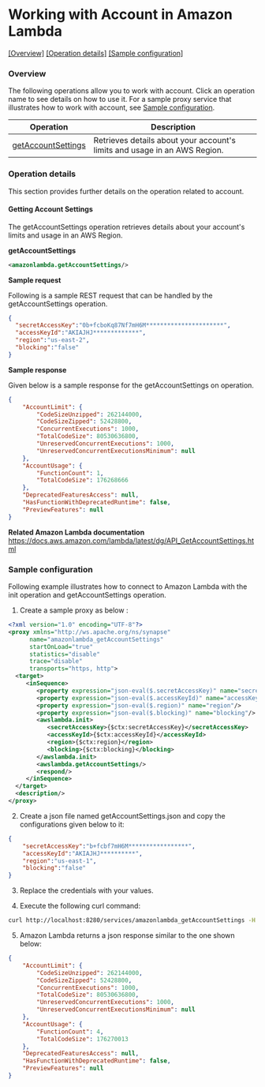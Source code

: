 # Working with Account in Amazon Lambda

[[Overview]](#overview)  [[Operation details]](#operation-details)  [[Sample configuration]](#sample-configuration)

### Overview 

The following operations allow you to work with account. Click an operation name to see details on how to use it.
For a sample proxy service that illustrates how to work with account, see [Sample configuration](#sample-configuration).

| Operation        | Description |
| ------------- |-------------|
| [getAccountSettings](#getting-account-settings)    | Retrieves details about your account's limits and usage in an AWS Region.  |

### Operation details

This section provides further details on the operation related to account.

#### Getting Account Settings

The getAccountSettings operation retrieves details about your account's limits and usage in an AWS Region.

**getAccountSettings**
```xml
<amazonlambda.getAccountSettings/>
```

**Sample request**

Following is a sample REST request that can be handled by the getAccountSettings operation.
```json
{
  "secretAccessKey":"0b+fcboKq87Nf7mH6M**********************",
  "accessKeyId":"AKIAJHJ*************",
  "region":"us-east-2",
  "blocking":"false"
}
```

**Sample response**

Given below is a sample response for the getAccountSettings on operation.

```json
{
    "AccountLimit": {
        "CodeSizeUnzipped": 262144000,
        "CodeSizeZipped": 52428800,
        "ConcurrentExecutions": 1000,
        "TotalCodeSize": 80530636800,
        "UnreservedConcurrentExecutions": 1000,
        "UnreservedConcurrentExecutionsMinimum": null
    },
    "AccountUsage": {
        "FunctionCount": 1,
        "TotalCodeSize": 176268666
    },
    "DeprecatedFeaturesAccess": null,
    "HasFunctionWithDeprecatedRuntime": false,
    "PreviewFeatures": null
}
```

**Related Amazon Lambda documentation**
https://docs.aws.amazon.com/lambda/latest/dg/API_GetAccountSettings.html

### Sample configuration

Following example illustrates how to connect to Amazon Lambda with the init operation and getAccountSettings operation.

1. Create a sample proxy as below :

```xml
<?xml version="1.0" encoding="UTF-8"?>
<proxy xmlns="http://ws.apache.org/ns/synapse"
      name="amazonlambda_getAccountSettings"
      startOnLoad="true"
      statistics="disable"
      trace="disable"
      transports="https, http">
  <target>
     <inSequence>
        <property expression="json-eval($.secretAccessKey)" name="secretAccessKey"/>
        <property expression="json-eval($.accessKeyId)" name="accessKeyId"/>
        <property expression="json-eval($.region)" name="region"/>
        <property expression="json-eval($.blocking)" name="blocking"/>       
        <awslambda.init>
           <secretAccessKey>{$ctx:secretAccessKey}</secretAccessKey>
           <accessKeyId>{$ctx:accessKeyId}</accessKeyId>
           <region>{$ctx:region}</region>
           <blocking>{$ctx:blocking}</blocking>
        </awslambda.init>
        <awslambda.getAccountSettings/>           
        <respond/>
     </inSequence>
  </target>
  <description/>
</proxy>
```
2. Create a json file named getAccountSettings.json and copy the configurations given below to it:

```json
{
    "secretAccessKey":"b+fcbf7mH6M*****************",
    "accessKeyId":"AKIAJHJ**********",
    "region":"us-east-1",
    "blocking":"false"
}
```

3. Replace the credentials with your values.

4. Execute the following curl command:

```bash
curl http://localhost:8280/services/amazonlambda_getAccountSettings -H "Content-Type: application/json" -d @getAccountSettings.json
```
5. Amazon Lambda returns a json response similar to the one shown below:
 
```json
{
    "AccountLimit": {
        "CodeSizeUnzipped": 262144000,
        "CodeSizeZipped": 52428800,
        "ConcurrentExecutions": 1000,
        "TotalCodeSize": 80530636800,
        "UnreservedConcurrentExecutions": 1000,
        "UnreservedConcurrentExecutionsMinimum": null
    },
    "AccountUsage": {
        "FunctionCount": 4,
        "TotalCodeSize": 176270013
    },
    "DeprecatedFeaturesAccess": null,
    "HasFunctionWithDeprecatedRuntime": false,
    "PreviewFeatures": null
}
```
